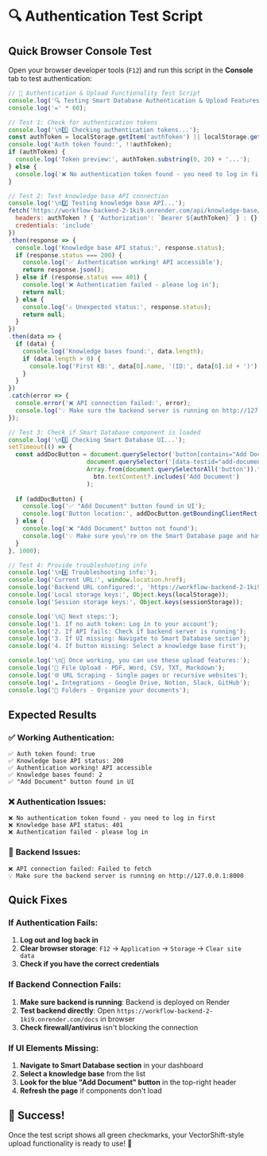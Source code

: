 # 🔍 Authentication Test Script

## Quick Browser Console Test

Open your browser developer tools (`F12`) and run this script in the **Console** tab to test authentication:

```javascript
// 🧪 Authentication & Upload Functionality Test Script
console.log('🔍 Testing Smart Database Authentication & Upload Features');
console.log('=' * 60);

// Test 1: Check for authentication tokens
console.log('\n1️⃣ Checking authentication tokens...');
const authToken = localStorage.getItem('authToken') || localStorage.getItem('token') || sessionStorage.getItem('authToken');
console.log('Auth token found:', !!authToken);
if (authToken) {
  console.log('Token preview:', authToken.substring(0, 20) + '...');
} else {
  console.log('❌ No authentication token found - you need to log in first');
}

// Test 2: Test knowledge base API connection
console.log('\n2️⃣ Testing knowledge base API...');
fetch('https://workflow-backend-2-1ki9.onrender.com/api/knowledge-base/', {
  headers: authToken ? { 'Authorization': `Bearer ${authToken}` } : {},
  credentials: 'include'
})
.then(response => {
  console.log('Knowledge base API status:', response.status);
  if (response.status === 200) {
    console.log('✅ Authentication working! API accessible');
    return response.json();
  } else if (response.status === 401) {
    console.log('❌ Authentication failed - please log in');
    return null;
  } else {
    console.log('⚠️ Unexpected status:', response.status);
    return null;
  }
})
.then(data => {
  if (data) {
    console.log('Knowledge bases found:', data.length);
    if (data.length > 0) {
      console.log('First KB:', data[0].name, '(ID:', data[0].id + ')');
    }
  }
})
.catch(error => {
  console.error('❌ API connection failed:', error);
  console.log('💡 Make sure the backend server is running on http://127.0.0.1:8000');
});

// Test 3: Check if Smart Database component is loaded
console.log('\n3️⃣ Checking Smart Database UI...');
setTimeout(() => {
  const addDocButton = document.querySelector('button[contains="Add Document"]') || 
                      document.querySelector('[data-testid="add-document"]') ||
                      Array.from(document.querySelectorAll('button')).find(btn => 
                        btn.textContent?.includes('Add Document')
                      );
  
  if (addDocButton) {
    console.log('✅ "Add Document" button found in UI');
    console.log('Button location:', addDocButton.getBoundingClientRect());
  } else {
    console.log('❌ "Add Document" button not found');
    console.log('💡 Make sure you\'re on the Smart Database page and have a knowledge base selected');
  }
}, 1000);

// Test 4: Provide troubleshooting info
console.log('\n4️⃣ Troubleshooting info:');
console.log('Current URL:', window.location.href);
console.log('Backend URL configured:', 'https://workflow-backend-2-1ki9.onrender.com');
console.log('Local storage keys:', Object.keys(localStorage));
console.log('Session storage keys:', Object.keys(sessionStorage));

console.log('\n🎯 Next steps:');
console.log('1. If no auth token: Log in to your account');
console.log('2. If API fails: Check if backend server is running');
console.log('3. If UI missing: Navigate to Smart Database section');
console.log('4. If button missing: Select a knowledge base first');

console.log('\n🚀 Once working, you can use these upload features:');
console.log('📁 File Upload - PDF, Word, CSV, TXT, Markdown');
console.log('🌐 URL Scraping - Single pages or recursive websites');
console.log('☁️ Integrations - Google Drive, Notion, Slack, GitHub');
console.log('📂 Folders - Organize your documents');
```

## Expected Results

### ✅ **Working Authentication:**
```
✅ Auth token found: true
✅ Knowledge base API status: 200
✅ Authentication working! API accessible
✅ Knowledge bases found: 2
✅ "Add Document" button found in UI
```

### ❌ **Authentication Issues:**
```
❌ No authentication token found - you need to log in first
❌ Knowledge base API status: 401
❌ Authentication failed - please log in
```

### 🔧 **Backend Issues:**
```
❌ API connection failed: Failed to fetch
💡 Make sure the backend server is running on http://127.0.0.1:8000
```

## Quick Fixes

### If Authentication Fails:
1. **Log out and log back in**
2. **Clear browser storage**: `F12` → `Application` → `Storage` → `Clear site data`
3. **Check if you have the correct credentials**

### If Backend Connection Fails:
1. **Make sure backend is running**: Backend is deployed on Render
2. **Test backend directly**: Open `https://workflow-backend-2-1ki9.onrender.com/docs` in browser
3. **Check firewall/antivirus** isn't blocking the connection

### If UI Elements Missing:
1. **Navigate to Smart Database section** in your dashboard
2. **Select a knowledge base** from the list
3. **Look for the blue "Add Document" button** in the top-right header
4. **Refresh the page** if components don't load

## 🎉 Success!

Once the test script shows all green checkmarks, your VectorShift-style upload functionality is ready to use! 🚀 